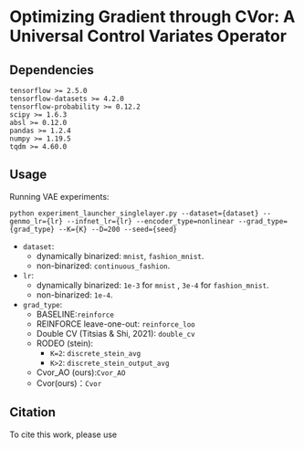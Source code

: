 # Optimizing Gradient through CVor: A Universal Control Variates Operator

## Dependencies
```
tensorflow >= 2.5.0
tensorflow-datasets >= 4.2.0
tensorflow-probability >= 0.12.2
scipy >= 1.6.3
absl >= 0.12.0
pandas >= 1.2.4
numpy >= 1.19.5
tqdm >= 4.60.0
```

## Usage
Running VAE experiments:
```
python experiment_launcher_singlelayer.py --dataset={dataset} --genmo_lr={lr} --infnet_lr={lr} --encoder_type=nonlinear --grad_type={grad_type} --K={K} --D=200 --seed={seed}
```

- `dataset`: 
  - dynamically binarized: `mnist`, `fashion_mnist`.
  - non-binarized: `continuous_fashion`.
- `lr`: 
  - dynamically binarized: `1e-3` for `mnist` , `3e-4` for `fashion_mnist`.
  - non-binarized: `1e-4`.
- `grad_type`: 
  - BASELINE:`reinforce`
  - REINFORCE leave-one-out: `reinforce_loo`
  - Double CV (Titsias & Shi, 2021): `double_cv`
  - RODEO (stein): 
    - `K=2`: `discrete_stein_avg`
    - `K>2`: `discrete_stein_output_avg`
  - Cvor_AO (ours):`Cvor_AO`
  - Cvor(ours)：`Cvor`


## Citation

To cite this work, please use
